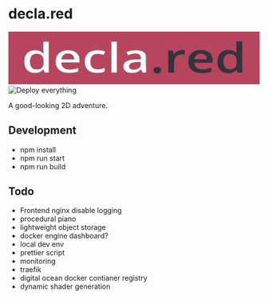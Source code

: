 # decla.red

![logo](frontend/static/declared.png)
![Deploy everything](https://github.com/schmelczerandras/decla.red/workflows/Deploy%20everything/badge.svg)

A good-looking 2D adventure.

## Development

- npm install
- npm run start
- npm run build

## Todo

- Frontend nginx disable logging
- procedural piano
- lightweight object storage
- docker engine dashboard?
- local dev env
- prettier script
- monitoring
- traefik
- digital ocean docker contianer registry
- dynamic shader generation
